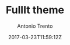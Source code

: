 ---
title: "FullIt theme"
github: https://github.com/fullit/fullit.github.io
demo: https://fullit.github.io
author: Antonio Trento
draft: true
ssg:
  - Jekyll
cms:
  - No Cms
date: 2017-03-23T11:59:12Z
github_branch: master
---